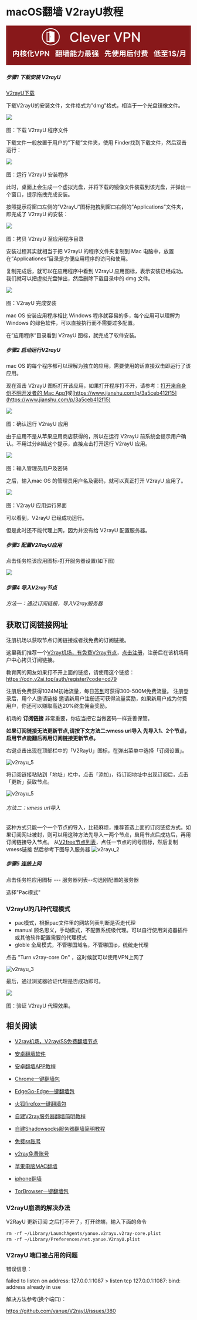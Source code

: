 # macOS翻墙 V2rayU教程
[![](vpn-wiki/clever-vpn.png)](https://www.clever-vpn.net)

##### 步骤1 下载安装 V2rayU

[V2rayU下载](https://github.com/yanue/V2rayU/releases)

下载V2rayU的安装文件，文件格式为”dmg”格式，相当于一个光盘镜像文件。

![](https://v2free.org/docs/SSPanel/macOS/V2RayU_files/v2rayu1.jpg)

图：下载 V2rayU 程序文件

下载文件一般放置于用户的”下载”文件夹，使用 Finder找到下载文件，然后双击运行：

![](https://v2free.org/docs/SSPanel/macOS/V2RayU_files/macOS-V2rayU-course-2-install-app.jpg)

图：运行 V2rayU 安装程序

此时，桌面上会生成一个虚拟光盘，并将下载的镜像文件装载到该光盘，并弹出一个窗口，提示拖拽完成安装。

按照提示将窗口左侧的”V2rayU”图标拖拽到窗口右侧的”Applications”文件夹，即完成了 V2rayU 的安装：

![](https://v2free.org/docs/SSPanel/macOS/V2RayU_files/macOS-V2rayU-course-2-copy-app.jpg)

图：拷贝 V2rayU 至应用程序目录

安装过程其实就相当于把 V2rayU 的程序文件夹复制到 Mac 电脑中，放置在”Applicationes”目录是方便应用程序的访问和使用。

复制完成后，就可以在应用程序中看到 V2rayU 应用图标，表示安装已经成功。我们就可以把虚拟光盘弹出，然后删除下载目录中的 dmg 文件。

![](https://v2free.org/docs/SSPanel/macOS/V2RayU_files/macOS-V2rayU-course-2-finish-install.jpg)

图：V2rayU 完成安装

mac OS 安装应用程序相比 Windows 程序就容易的多，每个应用可以理解为 Windows 的绿色软件，可以直接执行而不需要过多配置。

在”应用程序”目录看到 V2rayU 图标，就完成了软件安装。

##### 步骤2 启动运行V2rayU

mac OS 的每个程序都可以理解为独立的应用，需要使用的话直接双击即运行了该应用。

现在双击 V2rayU 图标打开该应用，如果打开程序打不开，请参考：[打开来自身份不明开发者的 Mac App1](https://support.apple.com/zh-cn/guide/mac-help/mh40616/mac)或[https://www.jianshu.com/p/3a5ceb412f15](https://www.jianshu.com/p/3a5ceb412f15)

![](https://v2free.org/docs/SSPanel/macOS/V2RayU_files/macOS-V2rayU-course-3-excute-confirm.jpg)

图：确认运行 V2rayU 应用

由于应用不是从苹果应用商店获得的，所以在运行 V2rayU 前系统会提示用户确认。不用过分纠结这个提示，直接点击打开运行 V2rayU 应用。

![](https://v2free.org/docs/SSPanel/macOS/V2RayU_files/macOS-V2rayU-course-3-input-password.jpg)

图：输入管理员用户及密码

之后，输入mac OS 的管理员用户名及密码，就可以真正打开 V2rayU 应用了。

![](https://v2free.org/docs/SSPanel/macOS/V2RayU_files/macOS-V2rayU-course-3-open-app.jpg)

图：V2rayU 应用运行界面

可以看到，V2rayU 已经成功运行。

但是此时还不能代理上网，因为并没有给 V2rayU 配置服务器。

##### 步骤3 配置V2RayU应用

点击任务栏该应用图标-打开服务器设置(如下图)

![](https://v2free.org/docs/SSPanel/macOS/V2RayU_files/v2rayu_1.png)

##### 步骤4 导入V2ray节点

###### 方法一：通过订阅链接，导入V2ray服务器

获取订阅链接网址
----


注册机场以获取节点订阅链接或者找免费的订阅链接。

这里我们推荐一个[V2ray机场，有免费V2ray节点](https://github.com/vpn-wiki/fanqiang/wiki/V2ray%E6%9C%BA%E5%9C%BA)，[点击注册](https://w1.v2ai.top/auth/register?code=cd79)，注册后在该机场用户中心拷贝订阅链接。

教育网的网友如果打不开上面的链接，请使用这个链接：
https://cdn.v2ai.top/auth/register?code=cd79

注册后免费获得1024M初始流量，每日[签到](https://raw.githubusercontent.com/bannedbook/fanqiang/master/v2ss/images/checkin.jpg)可获得300-500M免费流量。
注册登录后，用个人邀请链接 邀请新用户注册还可获得流量奖励，如果新用户成为付费用户，你还可以赚取高达20%终生佣金奖励。

机场的 **订阅链接** 非常重要，你应当把它当做密码一样妥善保管。

**如果订阅链接无法更新节点,请按下文方法二:vmess url导入 先导入1、2个节点，启用节点能翻后再用订阅链接更新节点。**

右键点击出现在顶部栏中的「V2RayU」图标，在弹出菜单中选择「订阅设置」。

![v2rayu_5](https://v2free.org/docs/SSPanel/macOS/V2RayU_files/v2rayu_5.png)

将订阅链接粘贴到「地址」栏中，点击「添加」，待订阅地址中出现订阅后，点击「更新」获取节点。

![v2rayu_5](https://v2free.org/docs/SSPanel/macOS/V2RayU_files/v2rayu_6.png)

###### 方法二：vmess url导入

这种方式只能一个一个节点的导入，比较麻烦，推荐首选上面的订阅链接方式。如果订阅网址被封，则可以用这种方法先导入一两个节点，启用节点后成功后，再用订阅链接导入节点。
从[V2free节点列表](/user/node)，点任一节点的问号图标，然后复制vmess链接
然后参考下图导入服务器
![v2rayu_2](https://v2free.org/docs/SSPanel/macOS/V2RayU_files/v2rayu_2.png)

##### 步骤5 连接上网

点击任务栏应用图标 --- 服务器列表--勾选刚配置的服务器

选择"Pac模式"

### V2rayU的几种代理模式

*   pac模式，根据pac文件里的网站列表判断是否走代理
*   manual 顾名思义，手动模式，不配置系统级代理。可以自行使用浏览器插件或其他软件配置需要的代理模式
*   globle 全局模式，不管哪国域名，不管哪国ip，统统走代理

点击 "Turn v2ray-core On" ，这时候就可以使用VPN上网了

![v2rayu_3](https://v2free.org/docs/SSPanel/macOS/V2RayU_files/v2rayu_3.png)

最后，通过浏览器验证代理是否成功即可。

![](https://v2free.org/docs/SSPanel/macOS/V2RayU_files/macOS-V2rayU-course-4-verify-app.jpg)

图：验证 V2rayU 代理效果。

## 相关阅读
*   [V2ray机场，V2ray/SS免费翻墙节点](https://github.com/vpn-wiki/fanqiang/wiki/V2ray%E6%9C%BA%E5%9C%BA)

*   [安卓翻墙软件](https://github.com/vpn-wiki/fanqiang/wiki/%E5%AE%89%E5%8D%93%E7%BF%BB%E5%A2%99%E8%BD%AF%E4%BB%B6)
*   [安卓翻墙APP教程](https://github.com/vpn-wiki/fanqiang/tree/master/android)
*   [Chrome一键翻墙包](https://github.com/vpn-wiki/fanqiang/wiki/Chrome%E4%B8%80%E9%94%AE%E7%BF%BB%E5%A2%99%E5%8C%85)
*   [EdgeGo-Edge一键翻墙包](https://github.com/vpn-wiki/fanqiang/tree/master/EdgeGo)
*   [火狐firefox一键翻墙包](https://github.com/vpn-wiki/fanqiang/wiki/%E7%81%AB%E7%8B%90firefox%E4%B8%80%E9%94%AE%E7%BF%BB%E5%A2%99%E5%8C%85)
*   [自建V2ray服务器翻墙简明教程](https://github.com/vpn-wiki/fanqiang/blob/master/v2ss/%E8%87%AA%E5%BB%BAV2ray%E6%9C%8D%E5%8A%A1%E5%99%A8%E7%AE%80%E6%98%8E%E6%95%99%E7%A8%8B.md)
*   [自建Shadowsocks服务器翻墙简明教程](https://github.com/vpn-wiki/fanqiang/blob/master/v2ss/%E8%87%AA%E5%BB%BAShadowsocks%E6%9C%8D%E5%8A%A1%E5%99%A8%E7%AE%80%E6%98%8E%E6%95%99%E7%A8%8B.md)
*   [免费ss账号](https://github.com/vpn-wiki/fanqiang/wiki/%E5%85%8D%E8%B4%B9ss%E8%B4%A6%E5%8F%B7)
*   [v2ray免费账号](https://github.com/vpn-wiki/fanqiang/wiki/v2ray%E5%85%8D%E8%B4%B9%E8%B4%A6%E5%8F%B7)
*   [苹果电脑MAC翻墙](https://github.com/vpn-wiki/fanqiang/wiki/%E8%8B%B9%E6%9E%9C%E7%94%B5%E8%84%91MAC%E7%BF%BB%E5%A2%99)
*   [iphone翻墙](https://github.com/vpn-wiki/fanqiang/wiki/iphone%E7%BF%BB%E5%A2%99)
*   [TorBrowser一键翻墙包](https://github.com/vpn-wiki/fanqiang/wiki/TorBrowser%E4%B8%80%E9%94%AE%E7%BF%BB%E5%A2%99%E5%8C%85)

### V2rayU崩溃的解决办法

V2RayU 更新订阅 之后打不开了，打开终端，输入下面的命令

```
rm -rf ~/Library/LaunchAgents/yanue.v2rayu.v2ray-core.plist
rm -rf ~/Library/Preferences/net.yanue.V2rayU.plist
```

### V2rayU 端口被占用的问题

错误信息：

failed to listen on address: 127.0.0.1:1087 > listen tcp 127.0.0.1:1087: bind: address already in use

解决方法参考(换个端口)：

https://github.com/yanue/V2rayU/issues/380

